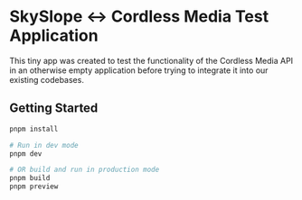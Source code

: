 # SkySlope <-> Cordless Media Test Application

This tiny app was created to test the functionality of the Cordless Media API in an otherwise empty application before trying to integrate it into our existing codebases.

## Getting Started

```bash
pnpm install

# Run in dev mode
pnpm dev

# OR build and run in production mode
pnpm build
pnpm preview
```
